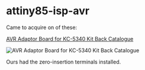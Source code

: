 # attiny85-isp-avr

Came to acquire on of these:

[AVR Adaptor Board for KC-5340 Kit Back Catalogue](https://www.jaycar.com.au/avr-adaptor-board-for-kc-5340-kit-back-catalogue/p/KC5421)

![AVR Adaptor Board for KC-5340 Kit Back Catalogue](https://www.jaycar.com.au/medias/sys_master/images/9166156496926/KC5421-avr-adaptor-board-for-kc-5340-kit-back-catalogueImageMain-900.jpg)

Ours had the zero-insertion terminals installed.
